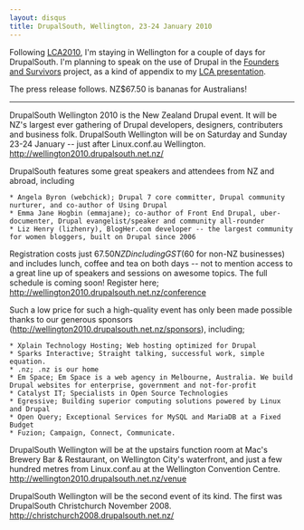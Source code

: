 ```yaml
---
layout: disqus
title: DrupalSouth, Wellington, 23-24 January 2010
---
```


Following [LCA2010](http://claudine.github.com/lca2010/), I'm staying in Wellington for a couple of days for DrupalSouth. I'm planning to speak on the use of Drupal in the [Founders and Survivors](http://www.foundersandsurvivors.org/) project, as a kind of appendix to my [LCA presentation](http://www.lca2010.org.nz/programme/schedule/view_talk/50163?day=wednesday).

The press release follows. NZ$67.50 is bananas for Australians!

----

DrupalSouth Wellington 2010 is the New Zealand Drupal event. It will be NZ's largest ever gathering of Drupal developers, designers, contributers and business folk. DrupalSouth Wellington will be on Saturday and Sunday 23-24 January -- just after Linux.conf.au Wellington. http://wellington2010.drupalsouth.net.nz/

DrupalSouth features some great speakers and attendees from NZ and abroad, including

    * Angela Byron (webchick); Drupal 7 core committer, Drupal community nurturer, and co-author of Using Drupal
    * Emma Jane Hogbin (emmajane); co-author of Front End Drupal, uber-documenter, Drupal evangelist/speaker and community all-rounder
    * Liz Henry (lizhenry), BlogHer.com developer -- the largest community for women bloggers, built on Drupal since 2006

Registration costs just $67.50 NZD including GST ($60 for non-NZ businesses) and includes lunch, coffee and tea on both days -- not to mention access to a great line up of speakers and sessions on awesome topics. The full schedule is coming soon!  Register here; http://wellington2010.drupalsouth.net.nz/conference

Such a low price for such a high-quality event has only been made possible thanks to our generous sponsors (http://wellington2010.drupalsouth.net.nz/sponsors), including;

    * Xplain Technology Hosting; Web hosting optimized for Drupal
    * Sparks Interactive; Straight talking, successful work, simple equation.
    * .nz; .nz is our home
    * Em Space; Em Space is a web agency in Melbourne, Australia. We build Drupal websites for enterprise, government and not-for-profit
    * Catalyst IT; Specialists in Open Source Technologies
    * Egressive; Building superior computing solutions powered by Linux and Drupal
    * Open Query; Exceptional Services for MySQL and MariaDB at a Fixed Budget
    * Fuzion; Campaign, Connect, Communicate.

DrupalSouth Wellington will be at the upstairs function room at Mac's Brewery Bar & Restaurant, on Wellington City's waterfront, and just a few hundred metres from Linux.conf.au at the Wellington Convention Centre. http://wellington2010.drupalsouth.net.nz/venue

DrupalSouth Wellington will be the second event of its kind. The first was DrupalSouth Christchurch November 2008.  http://christchurch2008.drupalsouth.net.nz/

